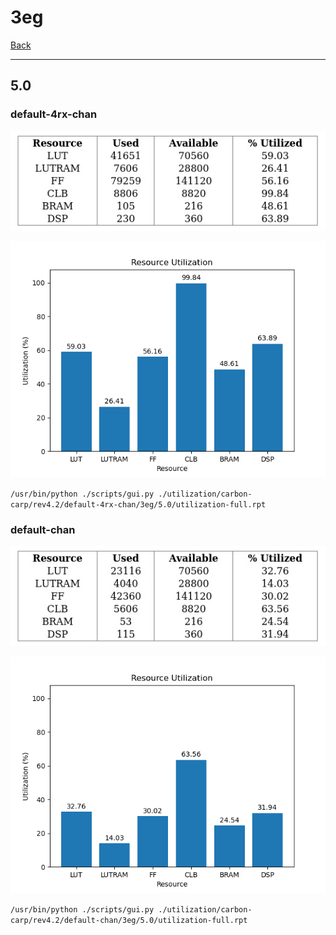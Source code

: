 # 3eg

[Back](<../rev4.2.md>)

---

## 5.0
### default-4rx-chan

<p align="center">
	<img src="../../../../images/carbon-carp/rev4.2/default-4rx-chan/3eg/5.0/table.jpg" />
</p>

<p align="center">
	<img src="../../../../images/carbon-carp/rev4.2/default-4rx-chan/3eg/5.0/graph.png" />
</p>

`/usr/bin/python ./scripts/gui.py ./utilization/carbon-carp/rev4.2/default-4rx-chan/3eg/5.0/utilization-full.rpt`

### default-chan

<p align="center">
	<img src="../../../../images/carbon-carp/rev4.2/default-chan/3eg/5.0/table.jpg" />
</p>

<p align="center">
	<img src="../../../../images/carbon-carp/rev4.2/default-chan/3eg/5.0/graph.png" />
</p>

`/usr/bin/python ./scripts/gui.py ./utilization/carbon-carp/rev4.2/default-chan/3eg/5.0/utilization-full.rpt`

